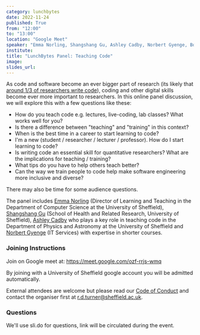 ```yaml
---
category: lunchbytes
date: 2022-11-24
published: True
from: "12:00"
to: "13:00"
location: "Google Meet"
speaker: "Emma Norling, Shangshang Gu, Ashley Cadby, Norbert Gyenge, Bob Turner"
institute:
title: "LunchBytes Panel: Teaching Code"
image:
slides_url:
---
```


As code and software become an ever bigger part of research (its likely that [around 1/3 of researchers write code](https://rse.shef.ac.uk/sssurvey/)), coding and other digital skills become ever more important to researchers. In this online panel discussion, we will explore this with a few questions like these:

- How do you teach code e.g. lectures, live-coding, lab classes? What works well for you?
- Is there a difference between "teaching" and "training" in this context?
- When is the best time in a career to start learning to code?
- I'm a new (student / researcher / lecturer / professor). How do I start learning to code?
- Is writing code an essential skill for quantitative researchers? What are the implications for teaching / training?
- What tips do you have to help others teach better?
- Can the way we train people to code help make software engineering more inclusive and diverse?

There may also be time for some audience questions.

The panel includes [Emma Norling](https://www.sheffield.ac.uk/dcs/people/academic/emma-norling) (Director of Learning and Teaching in the Department of Computer Science at the University of Sheffield), [Shangshang Gu](https://www.linkedin.com/in/%E5%B0%9A%E5%B0%9A-%E9%A1%BE-89935b129) (School of Health and Related Research, University of Sheffield), [Ashley Cadby](https://www.sheffield.ac.uk/physics/people/academic/ashley-cadby) who plays a key role in teaching code in the Department of Physics and Astronomy at the University of Sheffield and [Norbert Gyenge](https://www.linkedin.com/in/norbert-g-gyenge-7ba718201) (IT Services) with expertise in shorter courses.

### Joining Instructions
Join on Google meet at: <https://meet.google.com/ozf-rrjs-wmq>

By joining with a University of Sheffield google account you will be admitted automatically.

External attendees are welcome but please read our [Code of Conduct](/community/code_of_conduct) and contact the organiser first at [r.d.turner@sheffield.ac.uk](mailto:r.d.turner@sheffield.ac.uk).

### Questions

We'll use sli.do for questions, link will be circulated during the event.
